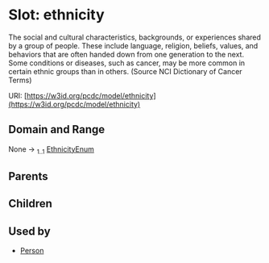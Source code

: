 
# Slot: ethnicity


The social and cultural characteristics, backgrounds, or experiences shared by a group of people. These include language, religion, beliefs, values, and behaviors that are often handed down from one generation to the next. Some conditions or diseases, such as cancer, may be more common in certain ethnic groups than in others. (Source NCI Dictionary of Cancer Terms)

URI: [https://w3id.org/pcdc/model/ethnicity](https://w3id.org/pcdc/model/ethnicity)


## Domain and Range

None &#8594;  <sub>1..1</sub> [EthnicityEnum](EthnicityEnum.md)

## Parents


## Children


## Used by

 * [Person](Person.md)
